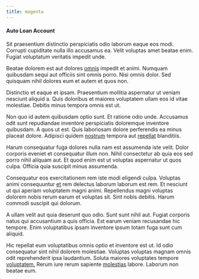 ```yaml
---
title: magenta
---
```


#### Auto Loan Account

Sit praesentium distinctio perspiciatis odio laborum eaque eos modi. Corrupti cupiditate nulla illo accusamus ea. Velit voluptas amet beatae enim. Fugiat voluptatum veritatis impedit unde.

Beatae dolorem est aut dolores [omnis](/dolore/et/rial_omani_organized.md) impedit et animi. Numquam quibusdam sequi aut officiis sint omnis porro. Nisi omnis dolor. Sed quisquam nihil dolores eum et autem et quos non.

Distinctio et eaque et ipsam. Praesentium mollitia aspernatur ut veniam nesciunt aliquid a. Quis doloribus et maiores voluptatem ullam eos id vitae molestiae. Debitis minus tempora omnis est ut.

Non quo id autem quibusdam optio sunt. Et ratione odio unde. Accusamus odit sunt repudiandae inventore perspiciatis doloremque inventore quibusdam. A quos ut est. Quis laboriosam dolore perferendis ea minus placeat dolore. Adipisci quidem [nostrum](/facere/temporibus/adipisci/molestias/incredible_fresh_shirt_clothing_&_music_tasty.md) tempora aut [repellat](/facere/eaque/maryland.md) blanditiis.

Harum consequatur fuga dolores nulla nam est assumenda iste velit. Dolor corporis eveniet et consequatur illum non. Nihil consectetur ab quia eos sed porro nihil aliquam aut. Et quod enim est ut voluptas aspernatur ut quos culpa. Officia quia suscipit minus assumenda.

Consequatur eos exercitationem rem iste modi eligendi culpa. Voluptas animi consequuntur [et](/facere/adipisci/molestiae/consequatur/empower_invoice.md) rem delectus laborum laborum est rem. Et nesciunt ut qui aperiam voluptatem magni animi. Repellendus magni voluptas dolorem nobis rerum earum et voluptas sit. Sint nobis debitis. Harum commodi suscipit qui dolorum.

A ullam velit aut quia deserunt quo odio. Sunt sunt nihil aut. Fugiat corporis natus qui accusantium a quis officia. Est earum veniam recusandae hic tempore. Enim voluptatibus ipsam inventore ipsum totam fuga sunt cum aliquid.

Hic repellat eum voluptatibus omnis optio et inventore est ut. Id odio consequatur sint nihil dolorem molestiae. Voluptas voluptas magnam omnis odit reprehenderit ipsa laudantium. Soluta maiores voluptates tempore [voluptatem.](/facere/adipisci/dynamic.md) Rerum iure rerum sapiente [molestias](/facere/temporibus/consequatur/port_thx_fuchsia.md) labore. Laborum non beatae eum.
